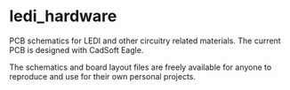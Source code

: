 ledi_hardware
=============

PCB schematics for LEDI and other circuitry related materials.
The current PCB is designed with CadSoft Eagle.

The schematics and board layout files are freely available for
anyone to reproduce and use for their own personal projects.
